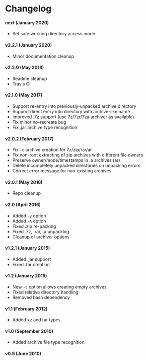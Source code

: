 # Changelog


#### next (January 2020)

 - Set safe working directory access mode

#### v2.2.1 (January 2020)

 - Minor documentation cleanup

#### v2.2.0 (May 2018)

 - Readme cleanup
 - Travis CI

#### v2.1.0 (May 2017)

 - Support re-entry into previously-unpacked archive directory
 - Support direct entry into directory with archive-like name
 - Improved .7z support (use 7z/7zr/7za archiver as available)
 - Fix minor no-recreate bug
 - Fix .jar archive type recognition

#### v2.0.2 (February 2017)

 - Fix `-c` archive creation for 7z/zip/rar/ar
 - Fix non-root extracting of zip archives with different file owners
 - Preserve owner/mode/timestamps in .a archives (ar)
 - Delete incompletely unpacked directories on unpacking errors
 - Correct error message for non-existing archives

#### v2.0.1 (May 2016)

 - Repo cleanup

#### v2.0 (April 2016)

 - Added `-y` option
 - Added `-A` option
 - Fixed .zip re-packing
 - Fixed .7z, .rar, .a unpacking
 - Cleanup of archiver options

#### v1.2.1 (January 2015)

 - Added .jar support
 - Fixed .tar creation

#### v1.2 (January 2015)

 - New `-c` option allows creating empty archives
 - Fixed relative directory handling
 - Removed bash dependency

#### v1.1 (February 2012)

 - Added xz and tar types

#### v1.0 (September 2010)

 - Added archive file type recognition

#### v0.9 (June 2010)

